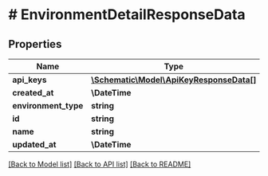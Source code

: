 # # EnvironmentDetailResponseData

## Properties

Name | Type | Description | Notes
------------ | ------------- | ------------- | -------------
**api_keys** | [**\Schematic\Model\ApiKeyResponseData[]**](ApiKeyResponseData.md) |  |
**created_at** | **\DateTime** |  |
**environment_type** | **string** |  |
**id** | **string** |  |
**name** | **string** |  |
**updated_at** | **\DateTime** |  |

[[Back to Model list]](../../README.md#models) [[Back to API list]](../../README.md#endpoints) [[Back to README]](../../README.md)

